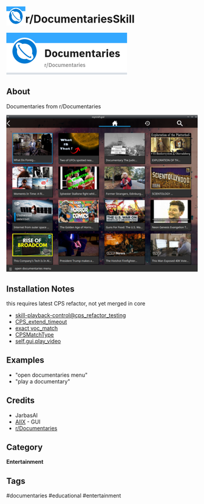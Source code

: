 # <img src='./res/icon/documentaries_icon.png' card_color='#40DBB0' width='50' height='50' style='vertical-align:bottom'/>r/DocumentariesSkill

![](./res/documentaries_logo.png)

## About 

Documentaries from r/Documentaries

![](./gui.png)

## Installation Notes

this requires latest CPS refactor, not yet merged in core

- [skill-playback-control@cps_refactor_testing](https://github.com/JarbasAl/skill-playback-control/tree/cps_refactor_testing)
- [CPS_extend_timeout](https://github.com/MycroftAI/mycroft-core/pull/2666)
- [exact voc_match](https://github.com/MycroftAI/mycroft-core/pull/2675)
- [CPSMatchType](https://github.com/MycroftAI/mycroft-core/pull/2660)
- [self.gui.play_video](https://github.com/MycroftAI/mycroft-core/pull/2683)

## Examples 

* "open documentaries menu"
* "play a documentary"

## Credits 
- JarbasAl
- [AIIX](https://github.com/AIIX/) - GUI 
- [r/Documentaries](https://www.reddit.com/r/Documentaries/)

## Category
**Entertainment**

## Tags
#documentaries
#educational
#entertainment